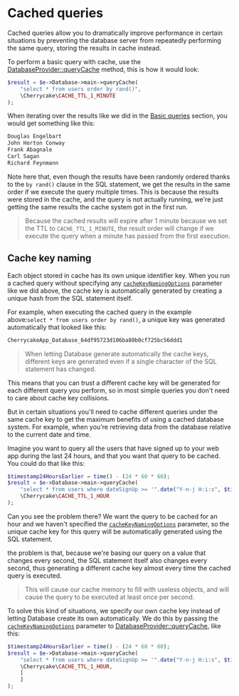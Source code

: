 # Cached queries

Cached queries allow you to dramatically improve performance in certain situations by preventing the database server from repeatedly performing the same query, storing the results in cache instead.

To perform a basic query with cache, use the [DatabaseProvider::queryCache](../../reference/core-classes/databaseprovider/databaseprovider-methods.md#querycache) method, this is how it would look:

```php
$result = $e->Database->main->queryCache(
    "select * from users order by rand()",
    \Cherrycake\CACHE_TTL_1_MINUTE
);
```

When iterating over the results like we did in the [Basic queries](basic-queries.md) section, you would get something like this:

```php
Douglas Engelbart
John Horton Conway
Frank Abagnale
Carl Sagan
Richard Feynmann
```

Note here that, even though the results have been randomly ordered thanks to the  `by rand()` clause in the SQL statement, we get the results in the same order if we execute the query multiple times. This is because the results were stored in the cache, and the query is not actually running, we're just getting the same results the cache system got in the first run.

> Because the cached results will expire after 1 minute because we set the TTL to `CACHE_TTL_1_MINUTE`, the result order will change if we execute the query when a minute has passed from the first execution.

## Cache key naming

Each object stored in cache has its own unique identifier key. When you run a cached query without specifying any [`cacheKeyNamingOptions`](../../reference/core-classes/databaseprovider/databaseprovider-methods.md#querycache) parameter like we did above, the cache key is automatically generated by creating a unique hash from the SQL statement itself.

For example, when executing the cached query in the example above:`select * from users order by rand()`, a unique key was generated automatically that looked like this:

```php
CherrycakeApp_Database_64df95723d106ba80b0cf725bc56ddd1
```

> When letting Database generate automatically the cache keys, different keys are generated even if a single character of the SQL statement has changed.

This means that you can trust a different cache key will be generated for each different query you perform, so in most simple queries you don't need to care about cache key collisions.

But in certain situations you'll need to cache different queries under the same cache key to get the maximum benefits of using a cached database system. For example, when you're retrieving data from the database relative to the current date and time.

Imagine you want to query all the users that have signed up to your web app during the last 24 hours, and that you want that query to be cached. You could do that like this:

```php
$timestamp24HoursEarlier = time() - (24 * 60 * 60);
$result = $e->Database->main->queryCache(
    "select * from users where dateSignUp >= '".date("Y-n-j H:i:s", $timestamp24HoursEarlier)."'",
    \Cherrycake\CACHE_TTL_1_HOUR
);
```

Can you see the problem there? We want the query to be cached for an hour and we haven't specified the [`cacheKeyNamingOptions`](../../reference/core-classes/databaseprovider/databaseprovider-methods.md#querycache) parameter, so the unique cache key for this query will be automatically generated using the SQL statement.

the problem is that, because we're basing our query on a value that changes every second, the SQL statement itself also changes every second, thus generating a different cache key almost every time the cached query is executed.

> This will cause our cache memory to fill with useless objects, and will cause the query to be executed at least once per second.

To solve this kind of situations, we specify our own cache key instead of letting Database create its own automatically. We do this by passing the [`cacheKeyNamingOptions`](../../reference/core-classes/databaseprovider/databaseprovider-methods.md#querycache) parameter to [DatabaseProvider::queryCache](../../reference/core-classes/databaseprovider/databaseprovider-methods.md#querycache), like this:

```php
$timestamp24HoursEarlier = time() - (24 * 60 * 60);
$result = $e->Database->main->queryCache(
    "select * from users where dateSignUp >= '".date("Y-n-j H:i:s", $timestamp24HoursEarlier)."'",
    \Cherrycake\CACHE_TTL_1_HOUR,
    [
    ]
);
```

